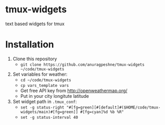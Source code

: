 # tmux-widgets
text based widgets for tmux

# Installation
1. Clone this repository
   - ```git clone https://github.com/anuragpeshne/tmux-widgets ~/code/tmux-widgets```
2. Set variables for weather:
   - ```cd ~/code/tmux-widgets```
   - ```cp vars_template vars```
   - Get free API key from http://openweathermap.org/
   - Put in your city longitute latitude
3. Set widget path in `.tmux_conf`:
   - ```set -g status-right "#[fg=green][#[default]#($HOME/code/tmux-widgets/main)#[fg=green]] #[fg=cyan]%d %b %R"```
   - ```set -g status-interval 40```
